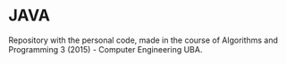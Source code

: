 # JAVA
Repository with the personal code, made in the course of Algorithms and Programming 3 (2015) - Computer Engineering UBA.
